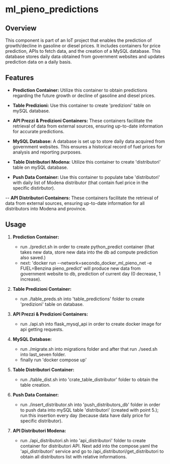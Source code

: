 # ml_pieno_predictions
## Overview

This component is part of an IoT project that enables the prediction of growth/decline in gasoline or diesel prices. It includes containers for price prediction, APIs to fetch data, and the creation of a MySQL database. This database stores daily data obtained from government websites and updates prediction data on a daily basis.

## Features

- **Prediction Container:** Utilize this container to obtain predictions regarding the future growth or decline of gasoline and diesel prices.

- **Table Predizioni:** Use this container to create 'predizioni' table on mySQL database.

- **API Prezzi & Predizioni Containers:** These containers facilitate the retrieval of data from external sources, ensuring up-to-date information for accurate predictions.

- **MySQL Database:** A database is set up to store daily data acquired from government websites. This ensures a historical record of fuel prices for analysis and reporting purposes.

- **Table Distributori Modena:** Utilize this container to create 'distributori' table on mySQL database.

- **Push Data Container:** Use this container to populate tabe 'distributori' with daily list of Modena distributor (that contain fuel price in the specific distirbutor).

-- **API Distributori Containers:** These containers facilitate the retrieval of data from external sources, ensuring up-to-date information for all distributors into Modena and province.

## Usage

1. **Prediction Container:**
   - run ./predict.sh in order to create python_predict container (that takes new data, store new data into the db ad compute prediction also saved.)
   - next: 'docker run --network=secondo_docker_ml_pieno_net -e FUEL=Benzina pieno_predict' will produce new data from government website to db, prediction of current day (0 decrease, 1 increase).

2. **Table Predizioni Container:** 
    - run ./table_preds.sh into 'table_predictions' folder to create 'predizioni' table on database.

3. **API Prezzi & Predizioni Containers:**
   - run ./api.sh into flask_mysql_api in order to create docker image for api getting requests.

4. **MySQL Database:**
   - run ./migrate.sh into migrations folder and after that run ./seed.sh into last_seven folder.
   - finally run 'docker compose up'

5. **Table Distributori Container:** 
   - run ./table_dist.sh into 'crate_table_distributor' folder to obtain the table creation. 

6. **Push Data Container:**
   - run ./insert_distributor.sh into 'push_distributors_db' folder in order to push data into mySQL table 'distributori' (created with point 5.); run this insertion every day (because data have daily price for specific distributor). 

7. **API Distributori Modena:**
   - run ./api_distributori.sh into 'api_distributori' folder to create container for distributori API. Next add into the compose.yaml the 'api_distributori' service and go to /api_distributori/get_distributori to obtain all distributors list with relative informations. 
